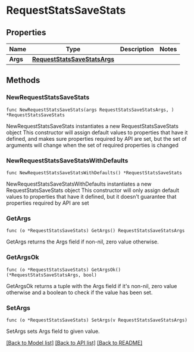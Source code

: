 # RequestStatsSaveStats

## Properties

Name | Type | Description | Notes
------------ | ------------- | ------------- | -------------
**Args** | [**RequestStatsSaveStatsArgs**](RequestStatsSaveStatsArgs.md) |  | 

## Methods

### NewRequestStatsSaveStats

`func NewRequestStatsSaveStats(args RequestStatsSaveStatsArgs, ) *RequestStatsSaveStats`

NewRequestStatsSaveStats instantiates a new RequestStatsSaveStats object
This constructor will assign default values to properties that have it defined,
and makes sure properties required by API are set, but the set of arguments
will change when the set of required properties is changed

### NewRequestStatsSaveStatsWithDefaults

`func NewRequestStatsSaveStatsWithDefaults() *RequestStatsSaveStats`

NewRequestStatsSaveStatsWithDefaults instantiates a new RequestStatsSaveStats object
This constructor will only assign default values to properties that have it defined,
but it doesn't guarantee that properties required by API are set

### GetArgs

`func (o *RequestStatsSaveStats) GetArgs() RequestStatsSaveStatsArgs`

GetArgs returns the Args field if non-nil, zero value otherwise.

### GetArgsOk

`func (o *RequestStatsSaveStats) GetArgsOk() (*RequestStatsSaveStatsArgs, bool)`

GetArgsOk returns a tuple with the Args field if it's non-nil, zero value otherwise
and a boolean to check if the value has been set.

### SetArgs

`func (o *RequestStatsSaveStats) SetArgs(v RequestStatsSaveStatsArgs)`

SetArgs sets Args field to given value.



[[Back to Model list]](../README.md#documentation-for-models) [[Back to API list]](../README.md#documentation-for-api-endpoints) [[Back to README]](../README.md)


